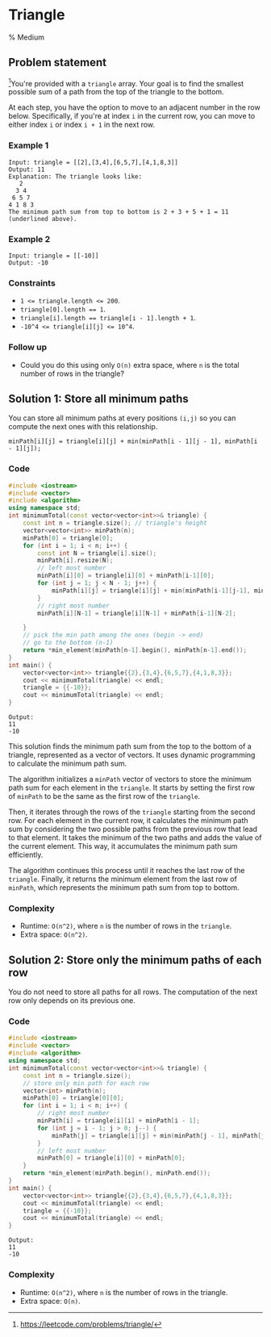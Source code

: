 # Triangle
% Medium
## Problem statement

[^url]You're provided with a `triangle` array. Your goal is to find the smallest possible sum of a path from the top of the triangle to the bottom.

At each step, you have the option to move to an adjacent number in the row below. Specifically, if you're at index `i` in the current row, you can move to either index `i` or index `i + 1` in the next row. 

[^url]: https://leetcode.com/problems/triangle/
### Example 1
```text
Input: triangle = [[2],[3,4],[6,5,7],[4,1,8,3]]
Output: 11
Explanation: The triangle looks like:
   2
  3 4
 6 5 7
4 1 8 3
The minimum path sum from top to bottom is 2 + 3 + 5 + 1 = 11 (underlined above).
```

### Example 2
```text
Input: triangle = [[-10]]
Output: -10
``` 

### Constraints

* `1 <= triangle.length <= 200`.
* `triangle[0].length == 1`.
* `triangle[i].length == triangle[i - 1].length + 1`.
* `-10^4 <= triangle[i][j] <= 10^4`.
 

### Follow up
- Could you do this using only `O(n)` extra space, where `n` is the total number of rows in the triangle?

## Solution 1: Store all minimum paths

You can store all minimum paths at every positions `(i,j)` so you can compute the next ones with this relationship.

```text
minPath[i][j] = triangle[i][j] + min(minPath[i - 1][j - 1], minPath[i - 1][j]);
```

### Code
```cpp
#include <iostream>
#include <vector>
#include <algorithm>
using namespace std;
int minimumTotal(const vector<vector<int>>& triangle) {
    const int n = triangle.size(); // triangle's height
    vector<vector<int>> minPath(n);
    minPath[0] = triangle[0];
    for (int i = 1; i < n; i++) {
        const int N = triangle[i].size();
        minPath[i].resize(N);
        // left most number
        minPath[i][0] = triangle[i][0] + minPath[i-1][0];
        for (int j = 1; j < N - 1; j++) {
            minPath[i][j] = triangle[i][j] + min(minPath[i-1][j-1], minPath[i-1][j]);
        }
        // right most number
        minPath[i][N-1] = triangle[i][N-1] + minPath[i-1][N-2];

    }
    // pick the min path among the ones (begin -> end)
    // go to the bottom (n-1)
    return *min_element(minPath[n-1].begin(), minPath[n-1].end());
}
int main() {
    vector<vector<int>> triangle{{2},{3,4},{6,5,7},{4,1,8,3}};
    cout << minimumTotal(triangle) << endl;
    triangle = {{-10}};
    cout << minimumTotal(triangle) << endl;
}
```
```text
Output:
11
-10
```


This solution finds the minimum path sum from the top to the bottom of a triangle, represented as a vector of vectors. It uses dynamic programming to calculate the minimum path sum.

The algorithm initializes a `minPath` vector of vectors to store the minimum path sum for each element in the `triangle`. It starts by setting the first row of `minPath` to be the same as the first row of the `triangle`.

Then, it iterates through the rows of the `triangle` starting from the second row. For each element in the current row, it calculates the minimum path sum by considering the two possible paths from the previous row that lead to that element. It takes the minimum of the two paths and adds the value of the current element. This way, it accumulates the minimum path sum efficiently.

The algorithm continues this process until it reaches the last row of the `triangle`. Finally, it returns the minimum element from the last row of `minPath`, which represents the minimum path sum from top to bottom.


### Complexity

* Runtime: `O(n^2)`, where `n` is the number of rows in the `triangle`.
* Extra space: `O(n^2)`.

## Solution 2: Store only the minimum paths of each row

You do not need to store all paths for all rows. The computation of the next row only depends on its previous one.

### Code
```cpp
#include <iostream>
#include <vector>
#include <algorithm>
using namespace std;
int minimumTotal(const vector<vector<int>>& triangle) {
    const int n = triangle.size();
    // store only min path for each row
    vector<int> minPath(n);
    minPath[0] = triangle[0][0];
    for (int i = 1; i < n; i++) {
        // right most number
        minPath[i] = triangle[i][i] + minPath[i - 1];
        for (int j = i - 1; j > 0; j--) {
            minPath[j] = triangle[i][j] + min(minPath[j - 1], minPath[j]);
        }
        // left most number
        minPath[0] = triangle[i][0] + minPath[0];
    }
    return *min_element(minPath.begin(), minPath.end());
}
int main() {
    vector<vector<int>> triangle{{2},{3,4},{6,5,7},{4,1,8,3}};
    cout << minimumTotal(triangle) << endl;
    triangle = {{-10}};
    cout << minimumTotal(triangle) << endl;
}
```
```text
Output:
11
-10
```

### Complexity

* Runtime: `O(n^2)`, where `n` is the number of rows in the triangle.
* Extra space: `O(n)`.


